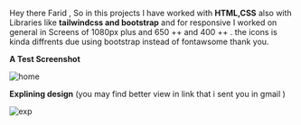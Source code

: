 Hey there Farid ,
So in this projects I have worked with <b>HTML,CSS</b> also with Libraries like <b>tailwindcss and bootstrap</b>
and for responsive I worked on general in Screens of 1080px plus and 650 ++ and 400 ++ .
the icons is kinda diffrents due using bootstrap instead of fontawsome 
thank you.
<br>

<b>A Test Screenshot</b>

![home](https://user-images.githubusercontent.com/58367411/201529467-24691d63-a9f2-4371-99f6-988998620739.png)

<b>Explining design</b> (you may find better view in link that i sent you in gmail )

![exp](https://user-images.githubusercontent.com/58367411/201529815-6925f60f-30dd-48ea-ba81-513a2f390b62.jpg)
